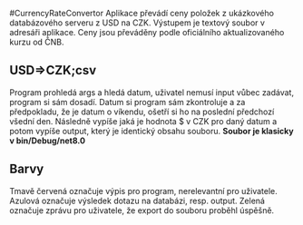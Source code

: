 #CurrencyRateConvertor
  Aplikace převádí ceny položek z ukázkového databázového serveru z USD na CZK. Výstupem je textový soubor v adresáři aplikace. Ceny jsou převáděny podle oficiálního aktualizovaného kurzu od ČNB.

## USD=>CZK;csv
  Program prohledá  args a hledá datum, uživatel nemusí input vůbec zadávat, program si sám dosadí.
  Datum si program sám zkontroluje a za předpokladu, že je datum o víkendu, ošetří si ho na poslední předchozí všední den.
  Následně vypíše jaká je hodnota $ v CZK pro daný datum a potom vypíše output, který je identický obsahu souboru.
  **Soubor je klasicky v bin/Debug/net8.0**

## Barvy
  Tmavě červená označuje výpis pro program, nerelevantní pro uživatele.
  Azulová označuje výsledek dotazu na databázi, resp. output.
  Zelená označuje zprávu pro uživatele, že export do souboru proběhl úspěšně.
